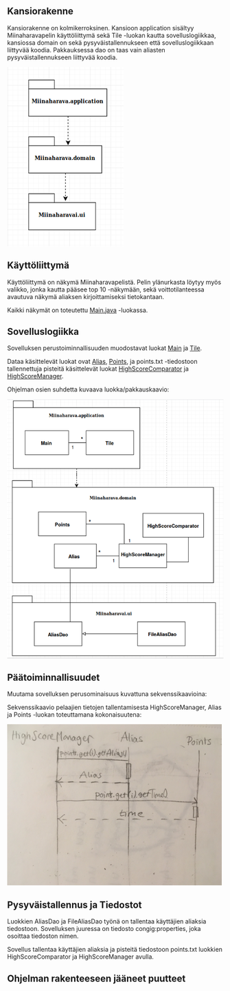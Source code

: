 ## Kansiorakenne

Kansiorakenne on kolmikerroksinen. Kansioon application sisältyy Miinaharavapelin käyttöliittymä sekä Tile -luokan kautta sovelluslogiikkaa, kansiossa domain on sekä pysyväistallennukseen että sovelluslogiikkaan liittyvää koodia. Pakkauksessa dao on taas vain aliasten pysyväistallennukseen liittyvää koodia.

<img src="https://github.com/ssuihko/ot-harjoitustyo/blob/master/dokumentaatio/kuvat/kansiot.png">

## Käyttöliittymä

Käyttöliittymä on näkymä Miinaharavapelistä. Pelin ylänurkasta löytyy myös valikko, jonka kautta pääsee top 10 -näkymään, sekä voittotilanteessa avautuva näkymä aliaksen kirjoittamiseksi tietokantaan. 

Kaikki näkymät on toteutettu [Main.java](https://github.com/ssuihko/ot-harjoitustyo/blob/master/Miinaharava/src/main/java/application/Main.java) -luokassa.

## Sovelluslogiikka

Sovelluksen perustoiminnallisuuden muodostavat luokat [Main](https://github.com/ssuihko/ot-harjoitustyo/blob/master/Miinaharava/src/main/java/application/Main.java) ja [Tile](https://github.com/ssuihko/ot-harjoitustyo/blob/master/Miinaharava/src/main/java/application/Tile.java). 

Dataa käsittelevät luokat ovat [Alias](https://github.com/ssuihko/ot-harjoitustyo/blob/master/Miinaharava/src/main/java/domain/Alias.java), [Points](https://github.com/ssuihko/ot-harjoitustyo/blob/master/Miinaharava/src/main/java/domain/Points.java), ja points.txt -tiedostoon tallennettuja pisteitä käsittelevät luokat [HighScoreComparator](https://github.com/ssuihko/ot-harjoitustyo/blob/master/Miinaharava/src/main/java/domain/HighScoreComparator.java) ja [HighScoreManager](https://github.com/ssuihko/ot-harjoitustyo/blob/master/Miinaharava/src/main/java/domain/HighScoreManager.java). 

Ohjelman osien suhdetta kuvaava luokka/pakkauskaavio:

<img src="https://github.com/ssuihko/ot-harjoitustyo/blob/master/dokumentaatio/kuvat/LuokkaPakkaus.png">

## Päätoiminnallisuudet

Muutama sovelluksen perusominaisuus kuvattuna sekvenssikaavioina:

Sekvenssikaavio pelaajien tietojen tallentamisesta HighScoreManager, Alias ja Points -luokan toteuttamana kokonaisuutena: 

<img src="https://github.com/ssuihko/ot-harjoitustyo/blob/master/dokumentaatio/kuvat/IMG_2830.jpg" width="500" heigth="550">

## Pysyväistallennus ja Tiedostot

Luokkien AliasDao ja FileAliasDao työnä on tallentaa käyttäjien aliaksia tiedostoon. Sovelluksen juuressa on tiedosto congig:properties, joka osoittaa tiedoston nimen.  

Sovellus tallentaa käyttäjien aliaksia ja pisteitä tiedostoon points.txt luokkien HighScoreComparator ja HighScoreManager avulla.

## Ohjelman rakenteeseen jääneet puutteet



